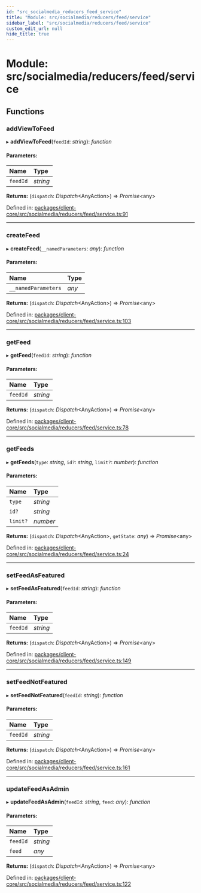 ```yaml
---
id: "src_socialmedia_reducers_feed_service"
title: "Module: src/socialmedia/reducers/feed/service"
sidebar_label: "src/socialmedia/reducers/feed/service"
custom_edit_url: null
hide_title: true
---
```


# Module: src/socialmedia/reducers/feed/service

## Functions

### addViewToFeed

▸ **addViewToFeed**(`feedId`: *string*): *function*

#### Parameters:

| Name | Type |
| :------ | :------ |
| `feedId` | *string* |

**Returns:** (`dispatch`: *Dispatch*<AnyAction\>) => *Promise*<any\>

Defined in: [packages/client-core/src/socialmedia/reducers/feed/service.ts:91](https://github.com/xr3ngine/xr3ngine/blob/2d83606b6/packages/client-core/src/socialmedia/reducers/feed/service.ts#L91)

___

### createFeed

▸ **createFeed**(`__namedParameters`: *any*): *function*

#### Parameters:

| Name | Type |
| :------ | :------ |
| `__namedParameters` | *any* |

**Returns:** (`dispatch`: *Dispatch*<AnyAction\>) => *Promise*<any\>

Defined in: [packages/client-core/src/socialmedia/reducers/feed/service.ts:103](https://github.com/xr3ngine/xr3ngine/blob/2d83606b6/packages/client-core/src/socialmedia/reducers/feed/service.ts#L103)

___

### getFeed

▸ **getFeed**(`feedId`: *string*): *function*

#### Parameters:

| Name | Type |
| :------ | :------ |
| `feedId` | *string* |

**Returns:** (`dispatch`: *Dispatch*<AnyAction\>) => *Promise*<any\>

Defined in: [packages/client-core/src/socialmedia/reducers/feed/service.ts:78](https://github.com/xr3ngine/xr3ngine/blob/2d83606b6/packages/client-core/src/socialmedia/reducers/feed/service.ts#L78)

___

### getFeeds

▸ **getFeeds**(`type`: *string*, `id?`: *string*, `limit?`: *number*): *function*

#### Parameters:

| Name | Type |
| :------ | :------ |
| `type` | *string* |
| `id?` | *string* |
| `limit?` | *number* |

**Returns:** (`dispatch`: *Dispatch*<AnyAction\>, `getState`: *any*) => *Promise*<any\>

Defined in: [packages/client-core/src/socialmedia/reducers/feed/service.ts:24](https://github.com/xr3ngine/xr3ngine/blob/2d83606b6/packages/client-core/src/socialmedia/reducers/feed/service.ts#L24)

___

### setFeedAsFeatured

▸ **setFeedAsFeatured**(`feedId`: *string*): *function*

#### Parameters:

| Name | Type |
| :------ | :------ |
| `feedId` | *string* |

**Returns:** (`dispatch`: *Dispatch*<AnyAction\>) => *Promise*<any\>

Defined in: [packages/client-core/src/socialmedia/reducers/feed/service.ts:149](https://github.com/xr3ngine/xr3ngine/blob/2d83606b6/packages/client-core/src/socialmedia/reducers/feed/service.ts#L149)

___

### setFeedNotFeatured

▸ **setFeedNotFeatured**(`feedId`: *string*): *function*

#### Parameters:

| Name | Type |
| :------ | :------ |
| `feedId` | *string* |

**Returns:** (`dispatch`: *Dispatch*<AnyAction\>) => *Promise*<any\>

Defined in: [packages/client-core/src/socialmedia/reducers/feed/service.ts:161](https://github.com/xr3ngine/xr3ngine/blob/2d83606b6/packages/client-core/src/socialmedia/reducers/feed/service.ts#L161)

___

### updateFeedAsAdmin

▸ **updateFeedAsAdmin**(`feedId`: *string*, `feed`: *any*): *function*

#### Parameters:

| Name | Type |
| :------ | :------ |
| `feedId` | *string* |
| `feed` | *any* |

**Returns:** (`dispatch`: *Dispatch*<AnyAction\>) => *Promise*<any\>

Defined in: [packages/client-core/src/socialmedia/reducers/feed/service.ts:122](https://github.com/xr3ngine/xr3ngine/blob/2d83606b6/packages/client-core/src/socialmedia/reducers/feed/service.ts#L122)
